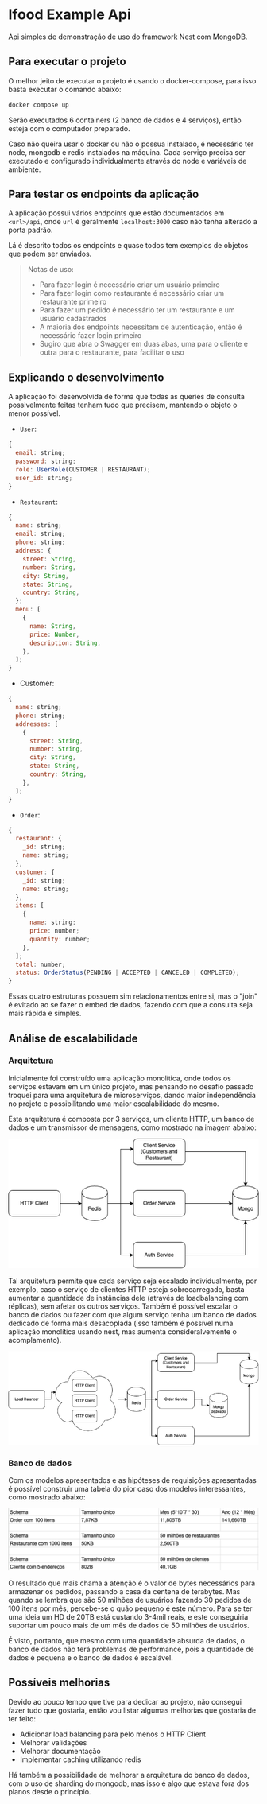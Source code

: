 # Ifood Example Api

Api simples de demonstração de uso do framework Nest com MongoDB.

## Para executar o projeto

O melhor jeito de executar o projeto é usando o docker-compose, para isso basta executar o comando abaixo:

```bash
docker compose up
```

Serão executados 6 containers (2 banco de dados e 4 serviços), então esteja com o computador preparado.

Caso não queira usar o docker ou não o possua instalado, é necessário ter node, mongodb e redis instalados na máquina. Cada serviço precisa ser executado e configurado individualmente através do node e variáveis de ambiente.

## Para testar os endpoints da aplicação

A aplicação possui vários endpoints que estão documentados em `<url>/api`, onde `url` é geralmente `localhost:3000` caso não tenha alterado a porta padrão.

Lá é descrito todos os endpoints e quase todos tem exemplos de objetos que podem ser enviados.

> Notas de uso:
> - Para fazer login é necessário criar um usuário primeiro
> - Para fazer login como restaurante é necessário criar um restaurante primeiro
> - Para fazer um pedido é necessário ter um restaurante e um usuário cadastrados
> - A maioria dos endpoints necessitam de autenticação, então é necessário fazer login primeiro
> - Sugiro que abra o Swagger em duas abas, uma para o cliente e outra para o restaurante, para facilitar o uso

## Explicando o desenvolvimento

A aplicação foi desenvolvida de forma que todas as queries de consulta possivelmente feitas tenham tudo que precisem, mantendo o objeto o menor possível.

- `User`:

```javascript
{
  email: string;
  password: string;
  role: UserRole(CUSTOMER | RESTAURANT);
  user_id: string;
}
```

- `Restaurant`:

```javascript
{
  name: string;
  email: string;
  phone: string;
  address: {
    street: String,
    number: String,
    city: String,
    state: String,
    country: String,
  };
  menu: [
    {
      name: String,
      price: Number,
      description: String,
    },
  ];
}
```

- Customer:

```javascript
{
  name: string;
  phone: string;
  addresses: [
    {
      street: String,
      number: String,
      city: String,
      state: String,
      country: String,
    },
  ];
}
```

- `Order`:

```javascript
{
  restaurant: {
    _id: string;
    name: string;
  },
  customer: {
    _id: string;
    name: string;
  },
  items: [
    {
      name: string;
      price: number;
      quantity: number;
    },
  ];
  total: number;
  status: OrderStatus(PENDING | ACCEPTED | CANCELED | COMPLETED);
}
```

Essas quatro estruturas possuem sim relacionamentos entre si, mas o "join" é evitado ao se fazer o embed de dados, fazendo com que a consulta seja mais rápida e simples.

## Análise de escalabilidade

### Arquitetura

Inicialmente foi construído uma aplicação monolítica, onde todos os serviços estavam em um único projeto, mas pensando no desafio passado troquei para uma arquitetura de microserviços, dando maior independência no projeto e possibilitando uma maior escalabilidade do mesmo.

Esta arquitetura é composta por 3 serviços, um cliente HTTP, um banco de dados e um transmissor de mensagens, como mostrado na imagem abaixo:

<div align="center">

![Arquitetura](./images/Arq1.png)

</div>

Tal arquitetura permite que cada serviço seja escalado individualmente, por exemplo, caso o serviço de clientes HTTP esteja sobrecarregado, basta aumentar a quantidade de instâncias dele (através de loadbalancing com réplicas), sem afetar os outros serviços. Também é possível escalar o banco de dados ou fazer com que algum serviço tenha um banco de dados dedicado de forma mais desacoplada (isso também é possível numa aplicação monolítica usando nest, mas aumenta consideralvemente o acomplamento).

<div align="center">

![Arquitetura](./images/Arq2.png)

</div>

### Banco de dados

Com os modelos apresentados e as hipóteses de requisições apresentadas é possível construir uma tabela do pior caso dos modelos interessantes, como mostrado abaixo:

<div align="center">

![Tabela](./images/Tabela.png)

</div>

O resultado que mais chama a atenção é o valor de bytes necessários para armazenar os pedidos, passando a casa da centena de terabytes. Mas quando se lembra que são 50 milhões de usuários fazendo 30 pedidos de 100 itens por mês, percebe-se o quão pequeno é este número. Para se ter uma ideia um HD de 20TB está custando 3-4mil reais, e este conseguiria suportar um pouco mais de um mês de dados de 50 milhões de usuários.

É visto, portanto, que mesmo com uma quantidade absurda de dados, o banco de dados não terá problemas de performance, pois a quantidade de dados é pequena e o banco de dados é escalável.

## Possíveis melhorias

Devido ao pouco tempo que tive para dedicar ao projeto, não consegui fazer tudo que gostaria, então vou listar algumas melhorias que gostaria de ter feito:
- Adicionar load balancing para pelo menos o HTTP Client
- Melhorar validações
- Melhorar documentação
- Implementar caching utilizando redis

Há também a possibilidade de melhorar a arquitetura do banco de dados, com o uso de sharding do mongodb, mas isso é algo que estava fora dos planos desde o princípio.
